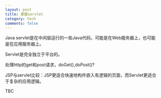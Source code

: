 ```yaml
---
layout: post
title: 掌握servlet
category: tech
comments: false
---
```

Java servlet是在中间层运行的一些Java代码，可能是在Web服务器上，也可能是在应用服务器上。

Servlet是完全独立于平台的。

处理http的get和post请求，doGet(),doPost()?


JSP与servlet比较：JSP更适合快速地构件嵌入有逻辑的页面，而Servlet更适合于复杂的应用逻辑。

TBC
